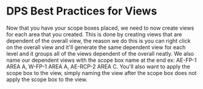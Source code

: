 # DPS Best Practices for Views
Now that you have your scope boxes placed, we need to now create views for each area that you created. This is done by creating views that are  dependent of the overall view, the reason we do this is you can right click on the overall view and it'll generate the same dependent view for each level and it groups all of the views dependent of the overall neatly. We also name our dependent views with the scope box name at the end ex: AE-FP-1 AREA A, W-FP-1 AREA A, AE-RCP-2 AREA C. You'll also want to apply the scope box to the view, simply naming the view after the scope box does not apply the scope box to the view.  
<br>
